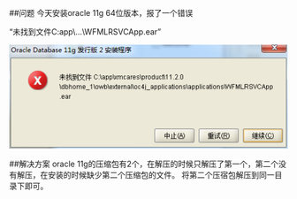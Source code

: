 ##问题
今天安装oracle 11g 64位版本，报了一个错误

“未找到文件C:app\\...\WFMLRSVCApp.ear”

![错误图片](安装oracle11G错误.png)

##解决方案
oracle 11g的压缩包有2个，在解压的时候只解压了第一个，第二个没有解压，在安装的时候缺少第二个压缩包的文件。
将第二个压宿包解压到同一目录下即可。